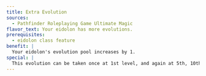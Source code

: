 ```yaml
---
title: Extra Evolution
sources:
  - Pathfinder Roleplaying Game Ultimate Magic
flavor_text: Your eidolon has more evolutions.
prerequisites:
  - eidolon class feature
benefit: |
  Your eidolon's evolution pool increases by 1.
special: |
  This evolution can be taken once at 1st level, and again at 5th, 10th, 15th and 20th.
---
```


